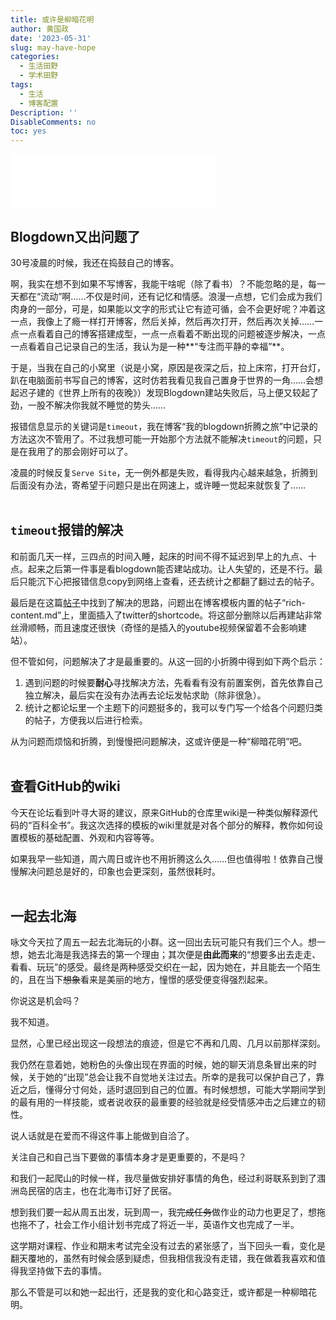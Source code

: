 ```yaml
---
title: 或许是柳暗花明
author: 黄国政
date: '2023-05-31'
slug: may-have-hope
categories:
  - 生活田野
  - 学术田野
tags:
  - 生活
  - 博客配置
Description: ''
DisableComments: no
toc: yes
---
```


<!--more-->

<iframe frameborder="no" border="0" marginwidth="0" marginheight="0" allow="autoplay" width=330 height=86 src="//music.163.com/outchain/player?type=2&id=1874946820&auto=1&height=66"></iframe>

## Blogdown又出问题了  

30号凌晨的时候，我还在捣鼓自己的博客。  

啊，我实在想不到如果不写博客，我能干啥呢（除了看书）？不能忽略的是，每一天都在“流动”啊……不仅是时间，还有记忆和情感。浪漫一点想，它们会成为我们肉身的一部分，可是，如果能以文字的形式让它有迹可循，会不会更好呢？冲着这一点，我像上了瘾一样打开博客，然后关掉，然后再次打开，然后再次关掉……一点一点看着自己的博客搭建成型，一点一点看着不断出现的问题被逐步解决，一点一点看着自己记录自己的生活，我认为是一种**“专注而平静的幸福”**。  

于是，当我在自己的小窝里（说是小窝，原因是夜深之后，拉上床帘，打开台灯，趴在电脑面前书写自己的博客，这时仿若我看见我自己置身于世界的一角……会想起迟子建的《世界上所有的夜晚》）发现Blogdown建站失败后，马上便又较起了劲，一股不解决你我就不睡觉的势头……

报错信息显示的关键词是`timeout`，我在博客“我的blogdown折腾之旅”中记录的方法这次不管用了。不过我想可能一开始那个方法就不能解决`timeout`的问题，只是在我用了的那会刚好可以了。

凌晨的时候反复`Serve Site`，无一例外都是失败，看得我内心越来越急，折腾到后面没有办法，寄希望于问题只是出在网速上，或许睡一觉起来就恢复了……<br/><br/>

## `timeout`报错的解决

和前面几天一样，三四点的时间入睡，起床的时间不得不延迟到早上的九点、十点。起来之后第一件事是看blogdown能否建站成功。让人失望的，还是不行。最后只能沉下心把报错信息copy到网络上查看，还去统计之都翻了翻过去的帖子。  

最后是在这篇[帖子](https://d.cosx.org/d/422065-blogdownserve-site/8)中找到了解决的思路，问题出在博客模板内置的帖子“rich-content.md”上，里面插入了twitter的shortcode。将这部分删除以后再建站非常丝滑顺畅，而且速度还很快（奇怪的是插入的youtube视频保留着不会影响建站）。  

但不管如何，问题解决了才是最重要的。从这一回的小折腾中得到如下两个启示：

1. 遇到问题的时候要**耐心**寻找解决方法，先看看有没有前置案例，首先依靠自己独立解决，最后实在没有办法再去论坛发帖求助（除非很急）。
2. 统计之都论坛里一个主题下的问题挺多的，我可以专门写一个给各个问题归类的帖子，方便我以后进行检索。

从为问题而烦恼和折腾，到慢慢把问题解决，这或许便是一种“柳暗花明”吧。<br/><br/>  

## 查看GitHub的wiki 

今天在论坛看到叶寻大哥的建议，原来GitHub的仓库里wiki是一种类似解释源代码的“百科全书”。我这次选择的模板的wiki里就是对各个部分的解释，教你如何设置模板的基础配置、外观和内容等等。  

如果我早一些知道，周六周日或许也不用折腾这么久……但也值得啦！依靠自己慢慢解决问题总是好的，印象也会更深刻，虽然很耗时。<br/><br/>  

## 一起去北海

咏文今天拉了周五一起去北海玩的小群。这一回出去玩可能只有我们三个人。想一想，她去北海是我选择去的第一个理由；其次便是**由此而来**的“想要多出去走走、看看、玩玩”的感受。最终是两种感受交织在一起，因为她在，并且能去一个陌生的，且在当下~~想象~~看来是美丽的地方，憧憬的感受便变得强烈起来。  

你说这是机会吗？

我不知道。

显然，心里已经出现这一段想法的痕迹，但是它不再和几周、几月以前那样深刻。

我仍然在意着她，她粉色的头像出现在界面的时候，她的聊天消息条冒出来的时候，关于她的“出现”总会让我不自觉地关注过去。所幸的是我可以保护自己了，靠近之后，懂得分寸何处，适时退回到自己的位置。有时候想想，可能大学期间学到的最有用的一样技能，或者说收获的最重要的经验就是经受情感冲击之后建立的韧性。

说人话就是在爱而不得这件事上能做到自洽了。

关注自己和自己当下要做的事情本身才是更重要的，不是吗？  

和我们一起爬山的时候一样，我尽量做安排好事情的角色，经过利哥联系到到了涠洲岛民宿的店主，也在北海市订好了民宿。

想到我们要一起从周五出发，玩到周一，我~~完成任务~~做作业的动力也更足了，想拖也拖不了，社会工作小组计划书完成了将近一半，英语作文也完成了一半。  

这学期对课程、作业和期末考试完全没有过去的紧张感了，当下回头一看，变化是翻天覆地的，虽然有时候会感到疑虑，但我相信我没有走错，我在做着我喜欢和值得我坚持做下去的事情。

那么不管是可以和她一起出行，还是我的变化和心路变迁，或许都是一种柳暗花明。